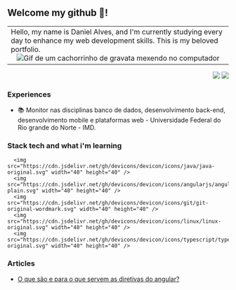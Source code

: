 ## Welcome my github 👋!

<p align="right">
<table width="100%">
<tr><td valign="top" width="50%">
Hello, my name is Daniel Alves, and I'm currently studying every day to enhance my web development skills. This is my beloved portfolio.
  
<div align="center"> 
  <img src="https://media.tenor.com/tqoX4Da8YmwAAAAC/doggo-dog.gif" alt="Gif de um cachorrinho de gravata mexendo no computador">
</div>

</td></tr>
</table>
</p>

<p align="right">
<img src="https://views.whatilearened.today/views/github/camilafernanda/views.svg"> <a href="https://github.com/camilafernanda/"><img src="https://img.shields.io/github/followers/camilafernanda?color=%234CC61E&label=GitHub%20Followers%20%3A"/></a>
</p>

### Experiences

- 📚 Monitor nas disciplinas banco de dados, desenvolvimento back-end, desenvolvimento mobile e plataformas web - Universidade Federal do Rio grande do Norte - IMD.


### Stack tech and what i'm learning

      <img src="https://cdn.jsdelivr.net/gh/devicons/devicon/icons/java/java-original.svg" width="40" height="40" />
      <img src="https://cdn.jsdelivr.net/gh/devicons/devicon/icons/angularjs/angularjs-plain.svg" width="40" height="40" />
      <img src="https://cdn.jsdelivr.net/gh/devicons/devicon/icons/git/git-original-wordmark.svg" width="40" height="40" />
      <img src="https://cdn.jsdelivr.net/gh/devicons/devicon/icons/linux/linux-original.svg" width="40" height="40" />
      <img src="https://cdn.jsdelivr.net/gh/devicons/devicon/icons/typescript/typescript-original.svg" width="40" height="40" />

### Articles

- [O que são e para o que servem as diretivas do angular?](https://www.tabnews.com.br/danielxlves/o-que-sao-e-para-o-que-servem-as-diretivas-do-angular)
